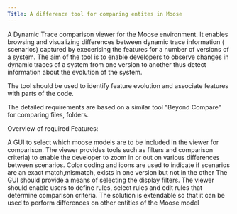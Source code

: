 ```yaml
---
Title: A difference tool for comparing entites in Moose
---
```


A Dynamic Trace comparison viewer for the Moose environment.
It enables browsing and visualizing differences between dynamic trace information ( scenarios) captured by execerising the features for a number of versions of a system. The aim of the tool is to enable developers to observe changes in dynamic traces of a system from one version to another thus detect information about the evolution of the system.

The tool should be used to identify feature evolution and associate features with parts of the code.

The detailed requirements are based on a similar tool "Beyond Compare" for comparing files, folders.

Overview of required Features:

A GUI to select which moose models are to be included in the viewer for comparison.
The viewer provides tools such as filters and comparison criteria) to enable the developer to zoom in or out on various differences between scenarios.
Color coding and icons are used to indicate if scenarios are an exact match,mismatch, exists in one version but not in the other
The GUI should provide a means of selecting the display filters.
The viewer should enable users to define rules, select rules and edit rules that determine comparison criteria.
The solution is extendable so that it can be used to perform differences on other entities of the Moose model
